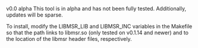 v0.0 alpha
This tool is in alpha and has not been fully tested. Additionally, updates will
be sparse.

To install, modify the LIBMSR_LIB and LIBMSR_INC variables in the Makefile so
that the path links to libmsr.so (only tested on v0.1.14 and newer) and 
to the location of the libmsr header files, respectively.
